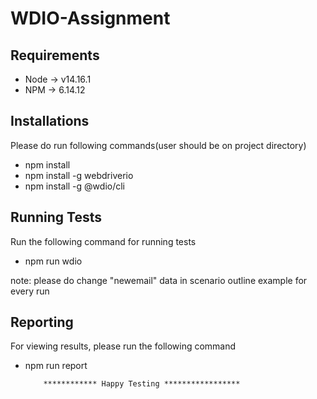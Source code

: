 # WDIO-Assignment

## Requirements
- Node -> v14.16.1
- NPM -> 6.14.12

## Installations
  
Please do run following commands(user should be on project directory)
  - npm install
  - npm install -g webdriverio
  - npm install -g @wdio/cli

## Running Tests
Run the following command for running tests
   - npm run wdio
   
note: please do change "newemail" data in scenario outline example for every run


## Reporting
For viewing results, please run the following command
   - npm run report




             ************ Happy Testing *****************
